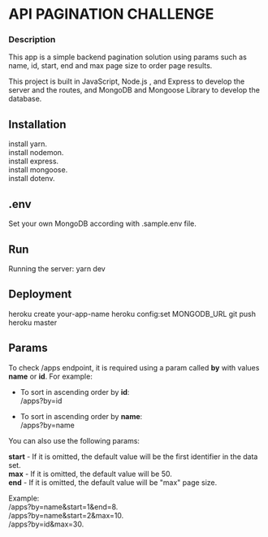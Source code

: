 # API PAGINATION CHALLENGE

### Description

This app is a simple backend pagination solution using params such as name, id, start, end and max page size to order page results.

This project is built in JavaScript, Node.js , and Express to develop the server and the routes, and MongoDB and Mongoose Library to develop the database.

## Installation

install yarn.  
install nodemon.  
install express.  
install mongoose.  
install dotenv.

## .env

Set your own MongoDB according with .sample.env file.

## Run

Running the server: yarn dev

## Deployment

heroku create your-app-name
heroku config:set MONGODB_URL
git push heroku master

## Params

To check /apps endpoint, it is required using a param called **by** with values **name** or **id**. For example:

- To sort in ascending order by **id**:  
  /apps?by=id

- To sort in ascending order by **name**:  
  /apps?by=name

You can also use the following params:

**start** - If it is omitted, the default value will be the first identifier in the data set.  
**max** - If it is omitted, the default value will be 50.  
**end** - If it is omitted, the default value will be "max" page size.

Example:  
/apps?by=name&start=1&end=8.  
/apps?by=name&start=2&max=10.  
/apps?by=id&max=30.
